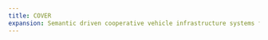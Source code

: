 ```yaml
---
title: COVER
expansion: Semantic driven cooperative vehicle infrastructure systems for advanced e safety applications
---
```

